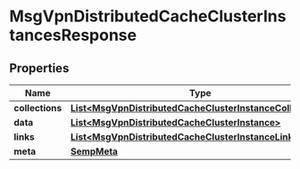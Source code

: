 
# MsgVpnDistributedCacheClusterInstancesResponse

## Properties
Name | Type | Description | Notes
------------ | ------------- | ------------- | -------------
**collections** | [**List&lt;MsgVpnDistributedCacheClusterInstanceCollections&gt;**](MsgVpnDistributedCacheClusterInstanceCollections.md) |  |  [optional]
**data** | [**List&lt;MsgVpnDistributedCacheClusterInstance&gt;**](MsgVpnDistributedCacheClusterInstance.md) |  |  [optional]
**links** | [**List&lt;MsgVpnDistributedCacheClusterInstanceLinks&gt;**](MsgVpnDistributedCacheClusterInstanceLinks.md) |  |  [optional]
**meta** | [**SempMeta**](SempMeta.md) |  | 



